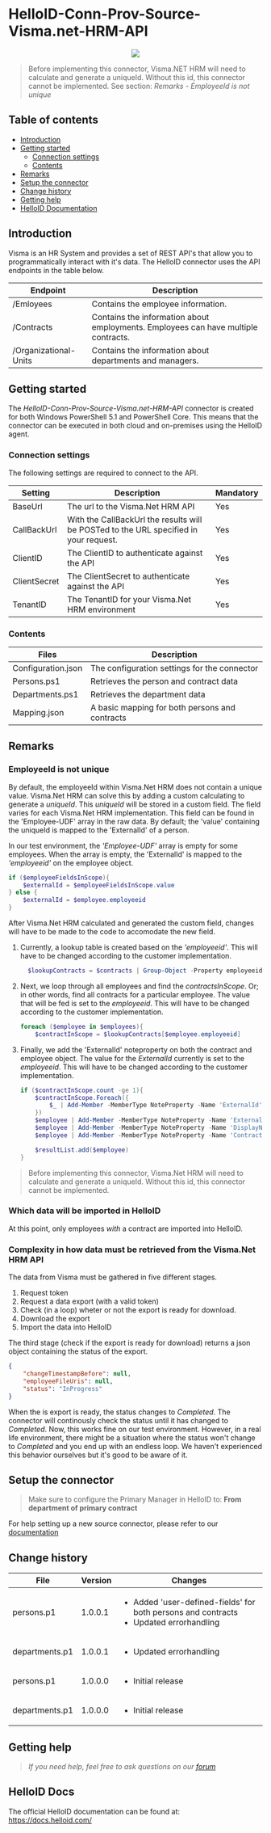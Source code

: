 # HelloID-Conn-Prov-Source-Visma.net-HRM-API

<p align="center">
  <img src="https://www.visma.com/globalassets/global/common-images/logos/vismalogo.svg">
</p>

> Before implementing this connector, Visma.NET HRM will need to calculate and generate a uniqueId. Without this id, this connector cannot be implemented.
> See section: _Remarks - EmployeeId is not unique_

## Table of contents

- [Introduction](#Introduction)
- [Getting started](#Getting-started)
  + [Connection settings](#Connection-settings)
  + [Contents](#Contents)
- [Remarks](#Remarks)
- [Setup the connector](Setup-The-Connector)
- [Change history](Change-history)
- [Getting help](Getting-help)
- [HelloID Documentation](HelloID-Docs)

## Introduction

Visma is an HR System and provides a set of REST API's that allow you to programmatically interact with it's data. The HelloID connector uses the API endpoints in the table below.

| Endpoint | Description |
| ------------ | ----------- |
| /Emloyees | Contains the employee information. |
| /Contracts | Contains the information about employments. Employees can have multiple contracts. |
| /Organizational-Units | Contains the information about departments and managers. |

## Getting started

The _HelloID-Conn-Prov-Source-Visma.net-HRM-API_ connector is created for both Windows PowerShell 5.1 and PowerShell Core. This means that the connector can be executed in both cloud and on-premises using the HelloID agent.

### Connection settings

The following settings are required to connect to the API.

| Setting     | Description | Mandatory |
| ------------ | ----------- | ----------- |
| BaseUrl | The url to the Visma.Net HRM API | Yes |
| CallBackUrl | With the CallBackUrl the results will be POSTed to the URL specified in your request. | Yes |
| ClientID | The ClientID to authenticate against the API | Yes |
| ClientSecret | The ClientSecret to authenticate against the API | Yes |
| TenantID | The TenantID for your Visma.Net HRM environment| Yes |

### Contents

| Files       | Description                                |
| ----------- | ------------------------------------------ |
| Configuration.json | The configuration settings for the connector |
| Persons.ps1 | Retrieves the person and contract data |
| Departments.ps1 | Retrieves the department data |
| Mapping.json | A basic mapping for both persons and contracts |

## Remarks

### EmployeeId is not unique

By default, the employeeId within Visma.Net HRM does not contain a unique value. Visma.Net HRM can solve this by adding a custom calculating to generate a
_uniqueId_. This _uniqueId_ will be stored in a custom field. The field varies for each Visma.Net HRM implementation.
This field can be found in the 'Employee-UDF' array in the raw data. By default; the 'value' containing the uniqueId is mapped to the 'ExternalId' of a person.

In our test environment, the _'Employee-UDF'_ array is empty for some employees. When the array is empty, the 'ExternalId' is mapped to the _'employeeid'_ on the employee object.

```powershell
if ($employeeFieldsInScope){
    $externalId = $employeeFieldsInScope.value
} else {
    $externalId = $employee.employeeid
}
```

After Visma.Net HRM calculated and generated the custom field, changes will have to be made to the code to accomodate the new field.

1. Currently, a lookup table is created based on the _'employeeid'_. This will have to be changed according to the customer implementation.

    ```powershell
      $lookupContracts = $contracts | Group-Object -Property employeeid -AsHashTable
    ```

2. Next, we loop through all employees and find the _contractsInScope_. Or; in other words, find all contracts for a particular employee. The value that will be fed is set to the _employeeid_. This will have to be changed according to the customer implementation.

    ```powershell
    foreach ($employee in $employees){
        $contractInScope = $lookupContracts[$employee.employeeid]
    ```

3. Finally, we add the 'ExternalId' noteproperty on both the contract and employee object. The value for the _ExternalId_ currently is set to the _employeeid_. This will have to be changed according to the customer implementation.

    ```powershell
    if ($contractInScope.count -ge 1){
        $contractInScope.Foreach({
            $_ | Add-Member -MemberType NoteProperty -Name 'ExternalId' -Value $_.employeeid
        })
        $employee | Add-Member -MemberType NoteProperty -Name 'ExternalId' -Value $employee.employeeid
        $employee | Add-Member -MemberType NoteProperty -Name 'DisplayName' -Value $employee.formattedname
        $employee | Add-Member -MemberType NoteProperty -Name 'Contracts' -Value $contractInScope

        $resultList.add($employee)
    }
    ```

> Before implementing this connector, Visma.Net HRM will need to calculate and generate a uniqueId. Without this id, this connector cannot be implemented.

### Which data will be imported in HelloID

At this point, only employees _with_ a contract are imported into HelloID.

### Complexity in how data must be retrieved from the Visma.Net HRM API

The data from Visma must be gathered in five different stages.
1. Request token
2. Request a data export (with a valid token)
3. Check (in a loop) wheter or not the export is ready for download.
4. Download the export
5. Import the data into HelloID

The third stage (check if the export is ready for download) returns a json object containing the status of the export.

```json
{
    "changeTimestampBefore": null,
    "employeeFileUris": null,
    "status": "InProgress"
}
```

When the is export is ready, the status changes to _Completed_. The connector will continously check the status until it has changed to _Completed_.
Now, this works fine on our test environment. However, in a real life environment, there might be a situation where the status won't change to _Completed_ and you end up with an endless loop. We haven't experienced this behavior ourselves but it's good to be aware of it.

## Setup the connector

> Make sure to configure the Primary Manager in HelloID to: __From department of primary contract__

For help setting up a new source connector, please refer to our [documentation](https://docs.helloid.com/hc/en-us/articles/360012388639-How-to-add-a-source-system)

## Change history

| File               | Version | Changes
| ------------------ | ------- | ----------------|
| persons.p1         | 1.0.0.1 | <ul><li>Added 'user-defined-fields' for both persons and contracts</li><li>Updated errorhandling</li></ul> |
| departments.p1     | 1.0.0.1 | <ul><li>Updated errorhandling</li></ul> |
| persons.p1         | 1.0.0.0 | <ul><li>Initial release</li></ul> |
| departments.p1     | 1.0.0.0 | <ul><li>Initial release</li></ul> |

## Getting help

> _If you need help, feel free to ask questions on our [forum](https://forum.helloid.com)_

## HelloID Docs

The official HelloID documentation can be found at: https://docs.helloid.com/
